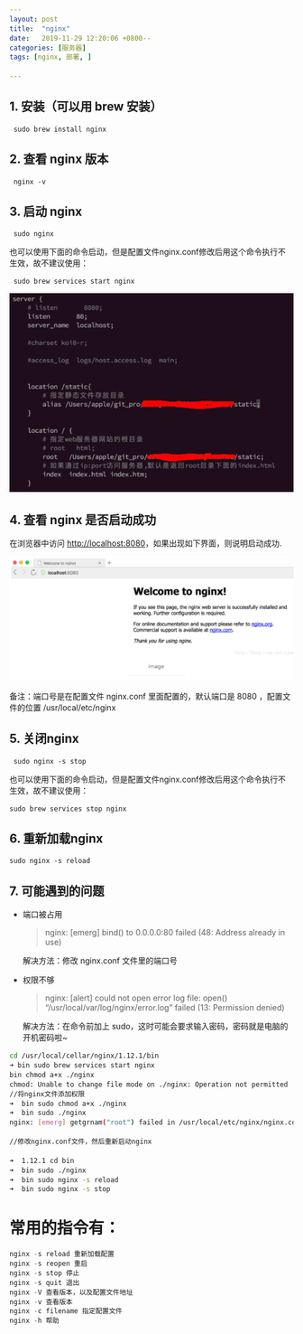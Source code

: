 ```yaml
---
layout: post
title:  "nginx"
date:   2019-11-29 12:20:06 +0800--
categories: [服务器]
tags: [nginx, 部署, ]  

---
```


## 1. 安装（可以用 brew 安装）



```undefined
 sudo brew install nginx
```

## 2. 查看 nginx 版本



```undefined
 nginx -v
```

## 3. 启动 nginx



```undefined
 sudo nginx  
```

也可以使用下面的命令启动，但是配置文件nginx.conf修改后用这个命令执行不生效，故不建议使用：



```undefined
 sudo brew services start nginx
```

![image-20200719194514639](/assets/imgs/image-20200719194514639.png)

## 4. 查看 nginx 是否启动成功

在浏览器中访问 [http://localhost:8080](https://links.jianshu.com/go?to=http%3A%2F%2Flocalhost%3A8080%2F)，如果出现如下界面，则说明启动成功.

![image-20200719194457829](/assets/imgs/image-20200719194457829.png)

备注：端口号是在配置文件 nginx.conf 里面配置的，默认端口是 8080 ，配置文件的位置 /usr/local/etc/nginx

## 5. 关闭nginx



```undefined
 sudo nginx -s stop
```

也可以使用下面的命令启动，但是配置文件nginx.conf修改后用这个命令执行不生效，故不建议使用：



```undefined
sudo brew services stop nginx
```

## 6. 重新加载nginx



```undefined
sudo nginx -s reload
```

## 7. 可能遇到的问题

- 端口被占用

  > nginx: [emerg] bind() to 0.0.0.0:80 failed (48: Address already in use)

  解决方法：修改 nginx.conf 文件里的端口号

- 权限不够

  > nginx: [alert] could not open error log file: open() “/usr/local/var/log/nginx/error.log” failed (13: Permission denied)

  解决方法：在命令前加上 sudo，这时可能会要求输入密码，密码就是电脑的开机密码啦~



```bash
cd /usr/local/cellar/nginx/1.12.1/bin
➜ bin sudo brew services start nginx
bin chmod a+x ./nginx
chmod: Unable to change file mode on ./nginx: Operation not permitted
//将nginx文件添加权限
➜  bin sudo chmod a+x ./nginx
➜  bin sudo ./nginx
nginx: [emerg] getgrnam("root") failed in /usr/local/etc/nginx/nginx.conf:2

//修改nginx.conf文件，然后重新启动nginx

➜  1.12.1 cd bin
➜  bin sudo ./nginx
➜  bin sudo nginx -s reload
➜  bin sudo nginx -s stop
```



# 常用的指令有：



```swift
nginx -s reload 重新加载配置
nginx -s reopen 重启
nginx -s stop 停止
nginx -s quit 退出
nginx -V 查看版本，以及配置文件地址
nginx -v 查看版本
nginx -c filename 指定配置文件
nginx -h 帮助
```

